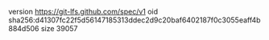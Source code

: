 version https://git-lfs.github.com/spec/v1
oid sha256:d41307fc22f5d56147185313ddec2d9c20baf6402187f0c3055eaff4b884d506
size 39057
